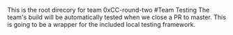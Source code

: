 This is the root direcory for team 0xCC-round-two
#Team Testing
The team's build will be automatically tested when we close a PR to master. This is going to be a wrapper for the included local testing framework.
